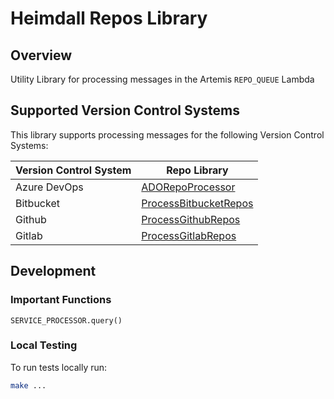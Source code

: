 # Heimdall Repos Library

## Overview

Utility Library for processing messages in the Artemis `REPO_QUEUE` Lambda

## Supported Version Control Systems

This library supports processing messages for the following Version Control Systems:

| Version Control System | Repo Library                                                                                                                                           |
| ---------------------- | ------------------------------------------------------------------------------------------------------------------------------------------------------ |
| Azure DevOps           | [ADORepoProcessor](https://github.com/WarnerMedia/artemis/blob/main/orchestrator/lambdas/layers/heimdall_repos/heimdall_repos/ado.py)                  |
| Bitbucket              | [ProcessBitbucketRepos](https://github.com/WarnerMedia/artemis/blob/main/orchestrator/lambdas/layers/heimdall_repos/heimdall_repos/bitbucket_utils.py) |
| Github                 | [ProcessGithubRepos](https://github.com/WarnerMedia/artemis/blob/main/orchestrator/lambdas/layers/heimdall_repos/heimdall_repos/github_utils.py)       |
| Gitlab                 | [ProcessGitlabRepos](https://github.com/WarnerMedia/artemis/blob/main/orchestrator/lambdas/layers/heimdall_repos/heimdall_repos/gitlab_utils.py)       |

## Development

### Important Functions

```
SERVICE_PROCESSOR.query()
```

### Local Testing

To run tests locally run:

```sh
make ...
```
